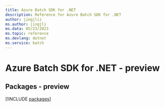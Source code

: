 ```yaml
---
title: Azure Batch SDK for .NET
description: Reference for Azure Batch SDK for .NET
author: jingjlii
ms.author: jingjli
ms.data: 05/23/2023
ms.topic: reference
ms.devlang: dotnet
ms.service: batch
---
```

# Azure Batch SDK for .NET - preview
## Packages - preview
[!INCLUDE [packages](batch-index.md)]